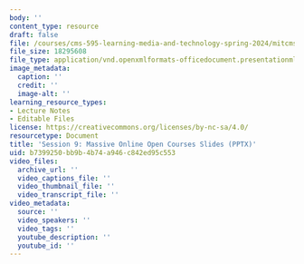 ```yaml
---
body: ''
content_type: resource
draft: false
file: /courses/cms-595-learning-media-and-technology-spring-2024/mitcms_595_s24_ses9.pptx
file_size: 18295608
file_type: application/vnd.openxmlformats-officedocument.presentationml.presentation
image_metadata:
  caption: ''
  credit: ''
  image-alt: ''
learning_resource_types:
- Lecture Notes
- Editable Files
license: https://creativecommons.org/licenses/by-nc-sa/4.0/
resourcetype: Document
title: 'Session 9: Massive Online Open Courses Slides (PPTX)'
uid: b7399250-bb9b-4b74-a946-c842ed95c553
video_files:
  archive_url: ''
  video_captions_file: ''
  video_thumbnail_file: ''
  video_transcript_file: ''
video_metadata:
  source: ''
  video_speakers: ''
  video_tags: ''
  youtube_description: ''
  youtube_id: ''
---
```

